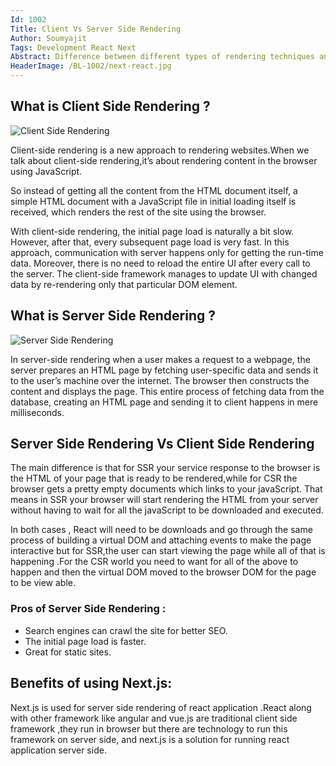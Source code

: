 ```yaml
---
Id: 1002
Title: Client Vs Server Side Rendering
Author: Soumyajit
Tags: Development React Next
Abstract: Difference between different types of rendering techniques and advantage of one over the others.
HeaderImage: /BL-1002/next-react.jpg
---
```


## What is Client Side Rendering ?

![Client Side Rendering](/BL-1002/csr.png)

Client-side rendering is a new approach to rendering websites.When we talk about client-side rendering,it’s about rendering content in the browser using JavaScript.

So instead of getting all the content from the HTML document itself, a simple HTML document with a JavaScript file in initial loading itself is received, which renders the rest of the site using the browser.

With client-side rendering, the initial page load is naturally a bit slow. However, after that, every subsequent page load is very fast. In this approach, communication with server happens only for getting the run-time data. Moreover, there is no need to reload the entire UI after every call to the server. The client-side framework manages to update UI with changed data by re-rendering only that particular DOM element.

## What is Server Side Rendering ?

![Server Side Rendering](/BL-1002/ssr.png)

In server-side rendering when a user makes a request to a webpage, the server prepares an HTML page by fetching user-specific data and sends it to the user’s machine over the internet. The browser then constructs the content and displays the page. This entire process of fetching data from the database, creating an HTML page and sending it to client happens in mere milliseconds.

## Server Side Rendering Vs Client Side Rendering

The main difference is that for SSR your service response to the browser is the HTML of your page that is ready to be rendered,while for CSR the browser gets a pretty empty documents which links to your javaScript. That means in SSR your browser will start rendering the HTML from your server without having to wait for all the javaScript to be downloaded and executed. 

In both cases , React will need to be downloads and go through the same process of building a virtual DOM and attaching events to make the page interactive but for SSR,the user can start viewing the page while all of that is happening .For the CSR world you need to want for all of the above to happen and then the virtual DOM moved to the browser DOM for the page to be view able.

### Pros of Server Side Rendering :
- Search engines can crawl the site for better SEO.
- The initial page load is faster.
- Great for static sites.

## Benefits of using Next.js:

Next.js is used for server side rendering of react application .React along with other framework like angular and vue.js are traditional client side framework ,they run in browser but there are technology to run this framework on server side, and next.js is a solution for running react application server side.